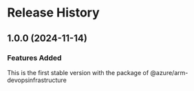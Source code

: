 # Release History
    
## 1.0.0 (2024-11-14)

### Features Added

This is the first stable version with the package of @azure/arm-devopsinfrastructure

